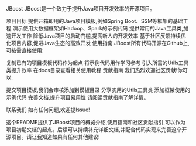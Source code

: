 JBoost
JBoost是一个致力于提升Java项目开发效率的开源项目。

项目目标
提供开箱即用的Java项目模板,例如Spring Boot、SSM等框架的基础工程
演示使用大数据框架如Hadoop、Spark的示例代码
提供常用的Java工具类,加速开发工作
降低Java项目的启动门槛,提高新人的开发效率
基于社区反馈持续优化项目内容,促进Java生态的高效开发
使用指南
JBoost所有代码开源在Github上,可按需直接使用:

复制已有的项目模板代码作为起点
将示例代码用作学习参考
引入所需的Utils工具类提升效率
在docs目录查看相关使用教程
贡献指南
我们热烈欢迎社区贡献!你可以:

提交项目模板,我们会审核添加到模板目录
分享实用的Utils工具类
添加框架使用的示例代码
完善文档,提升项目易用性
请阅读贡献指南了解详情。

联系我们
如有任何问题,欢迎提Issue!

这个README提供了JBoost项目的概览介绍,使用指南和社区贡献指引,可以作为项目初期文档的起点。后续可以持续补充详细文档,并配合代码实现来完善这个开源项目。请让我知道如果有任何其他建议!
